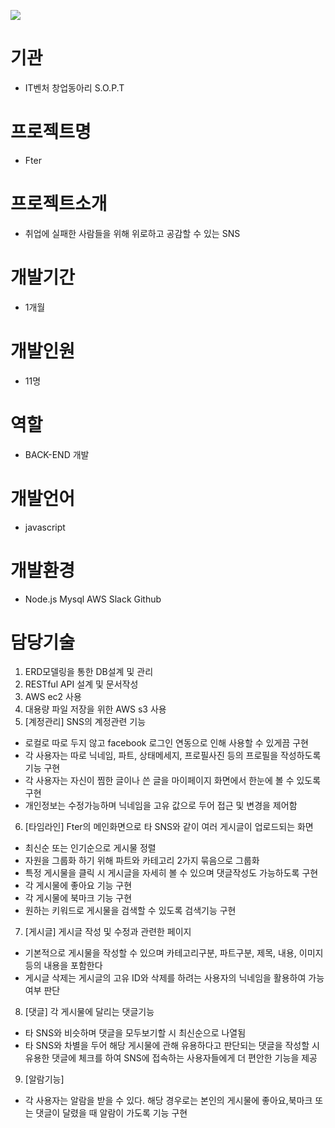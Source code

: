 <img src="https://s3.ap-northeast-2.amazonaws.com/mygit01/Fter+logo.png"></img>
# 기관
+ IT벤처 창업동아리 S.O.P.T
# 프로젝트명
+ Fter
# 프로젝트소개
+ 취업에 실패한 사람들을 위해 위로하고 공감할 수 있는 SNS
# 개발기간
+ 1개월
# 개발인원
+ 11명
# 역할
+ BACK-END 개발
# 개발언어
+ javascript
# 개발환경
+ Node.js Mysql AWS Slack Github
# 담당기술
1. ERD모델링을 통한 DB설계 및 관리
2. RESTful API 설계 및 문서작성
3. AWS ec2 사용
4. 대용량 파일 저장을 위한 AWS s3 사용
5. [계정관리] SNS의 계정관련 기능
 - 로컬로 따로 두지 않고 facebook 로그인 연동으로 인해 사용할 수 있게끔 구현
 - 각 사용자는 따로 닉네임, 파트, 상태메세지, 프로필사진 등의 프로필을 작성하도록 기능 구현
 - 각 사용자는 자신이 찜한 글이나 쓴 글을 마이페이지 화면에서 한눈에 볼 수      있도록 구현
 - 개인정보는 수정가능하며 닉네임을 고유 값으로 두어 접근 및 변경을 제어함
6. [타임라인] Fter의 메인화면으로 타 SNS와 같이 여러 게시글이 업로드되는 화면
 - 최신순 또는 인기순으로 게시물 정렬
 - 자원을 그룹화 하기 위해 파트와 카테고리 2가지 묶음으로 그룹화
 - 특정 게시물을 클릭 시 게시글을 자세히 볼 수 있으며 댓글작성도 가능하도록 구현
 - 각 게시물에 좋아요 기능 구현
 - 각 게시물에 북마크 기능 구현
 - 원하는 키워드로 게시물을 검색할 수 있도록 검색기능 구현
7. [게시글] 게시글 작성 및 수정과 관련한 페이지
 - 기본적으로 게시물을 작성할 수 있으며 카테고리구분, 파트구분, 제목, 내용, 이미지등의 내용을 포함한다
 - 게시글 삭제는 게시글의 고유 ID와 삭제를 하려는 사용자의 닉네임을 활용하여 가능 여부 판단
8. [댓글] 각 게시물에 달리는 댓글기능
 - 타 SNS와 비슷하며 댓글을 모두보기할 시 최신순으로 나열됨
 - 타 SNS와 차별을 두어 해당 게시물에 관해 유용하다고 판단되는 댓글을 작성할 시 유용한 댓글에 체크를 하여 SNS에 접속하는 사용자들에게 더 편안한 기능을 제공
9. [알람기능]
 - 각 사용자는 알람을 받을 수 있다. 해당 경우로는 본인의 게시물에 좋아요,북마크 또는 댓글이 달렸을 때 알람이 가도록 기능 구현

